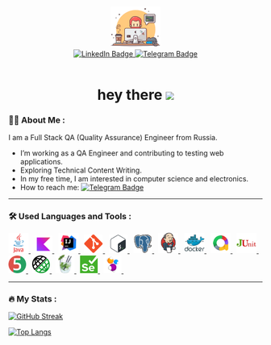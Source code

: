 <div id="header" align="center">
	<!-- ![Image alt](https://github.com/{username}/{repository}/raw/{branch}/{path}/image.png) -->
	<img src="https://github.com/maneerlik/common/raw/main/pic/programmer.png" width="100"/>
	<!-- https://shields.io/ -->
	<div id="badges">
  		<a href="your-linkedin-URL">
    			<img src="https://img.shields.io/badge/LinkedIn-0172B1?style=for-the-badge&logo=linkedin&logoColor=white" alt="LinkedIn Badge"/>
  		</a>
 		<a href="https://t.me/maneerlik">
    			<img src="https://img.shields.io/badge/Telegram-2BA6E1?style=for-the-badge&logo=telegram&logoColor=white" alt="Telegram Badge"/>
 	 	</a>
	</div>
	<img src="https://komarev.com/ghpvc/?username=maneerlik&style=flat-square&color=F6B57A" alt=""/>
	<h1>
  		hey there
  		<img src="https://media.giphy.com/media/hvRJCLFzcasrR4ia7z/giphy.gif" width="30px"/>
	</h1>
</div>

### :man_technologist: About Me :
I am a Full Stack QA (Quality Assurance) Engineer from Russia.
* I’m working as a QA Engineer and contributing to testing web applications.
* Exploring Technical Content Writing.
* In my free time, I am interested in computer science and electronics.
* How to reach me: [![Telegram Badge](https://img.shields.io/badge/-maneerlik-2BA6E1?style=flat&logo=telegram&logoColor=white)](https://t.me/maneerlik)

---

### :hammer_and_wrench: Used Languages and Tools :

<!-- https://github.com/devicons/devicon/ -->
<div id="logo">
	<!-- java -->
	<a href="https://docs.oracle.com/en/java/javase/index.html">
		<img src="https://github.com/devicons/devicon/blob/master/icons/java/java-original-wordmark.svg" title="Java" alt="Java" width="40" height="40"/>
	</a>&nbsp;
	<!-- kotlin -->
	<a href="https://kotlinlang.org/docs/home.html">
		<img src="https://github.com/devicons/devicon/blob/master/icons/kotlin/kotlin-original.svg" title="Kotlin" alt="Kotlin" width="35" height="35"/>
	</a>&nbsp;
	<!-- idea -->
	<a href="https://www.jetbrains.com/help/idea/getting-started.html">
		<img src="https://github.com/maneerlik/common/raw/main/pic/logo/svg/Intelij_IDEA.svg" title="idea" alt="idea" width="40" height="40"/>
	</a>&nbsp;
	<!-- git -->
	<a href="https://git-scm.com/docs">
		<img src="https://github.com/devicons/devicon/blob/master/icons/git/git-original.svg" title="Git" alt="Git" width="37" height="37"/>
	</a>&nbsp;
	<!-- bash -->
	<a href="https://github.com/RehanSaeed/Bash-Cheat-Sheet">
		<img src="https://github.com/devicons/devicon/blob/master/icons/bash/bash-original.svg" title="Bash" alt="Bash" width="37" height="37"/>
	</a>&nbsp;
	<!-- postgresql -->
	<a href="https://www.postgresql.org/docs/">
		<img src="https://github.com/devicons/devicon/blob/master/icons/postgresql/postgresql-original.svg" title="PostgreSQL" alt="PostgreSQL" width="37" height="37"/>
	</a>&nbsp;
	<!-- jenkins -->
	<a href="https://www.jenkins.io/doc/book/">
		<img src="https://github.com/devicons/devicon/blob/master/icons/jenkins/jenkins-original.svg" title="Jenkins" alt="Jenkins" width="40" height="40"/>
	</a>&nbsp;
	<!-- docker -->
	<a href="https://docs.docker.com/reference/">
		<img src="https://github.com/devicons/devicon/blob/master/icons/docker/docker-original-wordmark.svg" title="Docker" alt="Docker" width="40" height="40"/>
	</a>&nbsp;
	<!-- allure -->
	<a href="https://docs.qameta.io/allure/">
		<img src="https://github.com/maneerlik/common/raw/main/pic/logo/png/allure.png" title="Allure" alt="Allure" width="40" height="40"/>
	</a>&nbsp;
	<!-- junit4 -->
	<a href="https://junit.org/junit4/javadoc/latest/">
		<img src="https://github.com/maneerlik/common/raw/main/pic/logo/png/junit.png" title="JUnit" alt="JUnit" width="40" height="40"/>
	</a>&nbsp;
	<!-- junit5 -->
	<a href="https://junit.org/junit5/docs/current/api/">
		<img src="https://github.com/maneerlik/common/raw/main/pic/logo/png/junit5.png" title="JUnit5" alt="JUnit5" width="35" height="35"/>
	</a>&nbsp;
	<!-- rest_assured -->
	<a href="https://www.javadoc.io/doc/io.rest-assured/rest-assured/latest/index.html">
		<img src="https://github.com/maneerlik/common/raw/main/pic/logo/png/restassured.png" title="REST_Assured" alt="REST_Assured" width="35" height="35"/>
	</a>&nbsp;
	<!-- mockito -->
	<a href="https://javadoc.io/doc/org.mockito/mockito-core/latest/org/mockito/Mockito.html">
		<img src="https://github.com/maneerlik/common/raw/main/pic/logo/png/mockito.png" title="Mockito" alt="Mockito" width="37" height="37"/>
	</a>&nbsp;
	<!-- selenium -->
	<a href="https://www.selenium.dev/selenium/docs/api/java/overview-summary.html">
		<img src="https://github.com/maneerlik/common/raw/main/pic/logo/png/selenium.png" title="Selenium" alt="Selenium" width="35" height="35"/>
	</a>&nbsp;
	<!-- selenide -->
	<a href="https://ru.selenide.org/javadoc.html">
		<img src="https://github.com/maneerlik/common/raw/main/pic/logo/svg/Selenide.svg" title="Selenide" alt="Selenide" width="35" height="35"/>
	</a>&nbsp;
</div>

---

### :fire: My Stats :

<!-- https://github.com/DenverCoder1/github-readme-streak-stats -->
<!-- http://github-readme-streak-stats.herokuapp.com/demo/ -->
[![GitHub Streak](http://github-readme-streak-stats.herokuapp.com?user=maneerlik&theme=noctis_minimus&hide_border=true&date_format=M%20j%5B%2C%20Y%5D&background=0D1117)](https://git.io/streak-stats)

<!-- https://github.com/anuraghazra/github-readme-stats -->
[![Top Langs](https://github-readme-stats.vercel.app/api/top-langs/?username=maneerlik&hide_border=true&theme=noctis_minimus&bg_color=0D1117)](https://github.com/anuraghazra/github-readme-stats)
